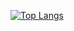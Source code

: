 [![Top Langs](https://github-readme-stats.vercel.app/api/top-langs/?username=dylankilkenny)](https://github.com/anuraghazra/github-readme-stats)
